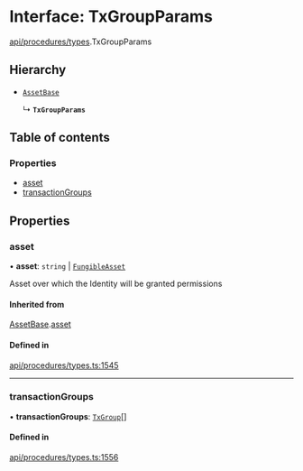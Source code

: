 # Interface: TxGroupParams

[api/procedures/types](../wiki/api.procedures.types).TxGroupParams

## Hierarchy

- [`AssetBase`](../wiki/api.procedures.types.AssetBase)

  ↳ **`TxGroupParams`**

## Table of contents

### Properties

- [asset](../wiki/api.procedures.types.TxGroupParams#asset)
- [transactionGroups](../wiki/api.procedures.types.TxGroupParams#transactiongroups)

## Properties

### asset

• **asset**: `string` \| [`FungibleAsset`](../wiki/api.entities.Asset.Fungible.FungibleAsset)

Asset over which the Identity will be granted permissions

#### Inherited from

[AssetBase](../wiki/api.procedures.types.AssetBase).[asset](../wiki/api.procedures.types.AssetBase#asset)

#### Defined in

[api/procedures/types.ts:1545](https://github.com/PolymeshAssociation/polymesh-sdk/blob/88db4a91/src/api/procedures/types.ts#L1545)

___

### transactionGroups

• **transactionGroups**: [`TxGroup`](../wiki/api.procedures.types.TxGroup)[]

#### Defined in

[api/procedures/types.ts:1556](https://github.com/PolymeshAssociation/polymesh-sdk/blob/88db4a91/src/api/procedures/types.ts#L1556)
